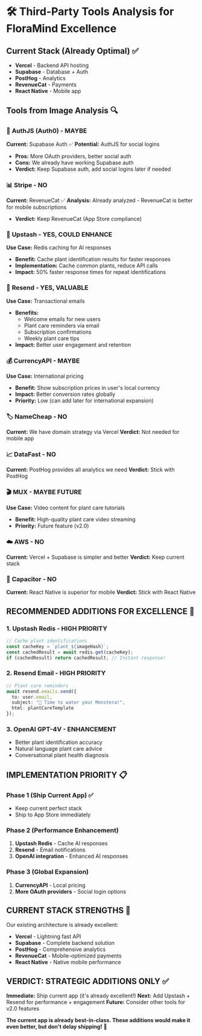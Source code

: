 # 🛠️ Third-Party Tools Analysis for FloraMind Excellence

## Current Stack (Already Optimal) ✅
- **Vercel** - Backend API hosting
- **Supabase** - Database + Auth
- **PostHog** - Analytics
- **RevenueCat** - Payments
- **React Native** - Mobile app

## Tools from Image Analysis 🔍

### 🔐 **AuthJS (Auth0)** - MAYBE
**Current:** Supabase Auth ✅
**Potential:** AuthJS for social logins
- **Pros:** More OAuth providers, better social auth
- **Cons:** We already have working Supabase auth
- **Verdict:** Keep Supabase auth, add social logins later if needed

### 📊 **Stripe** - NO
**Current:** RevenueCat ✅
**Analysis:** Already analyzed - RevenueCat is better for mobile subscriptions
- **Verdict:** Keep RevenueCat (App Store compliance)

### 🚀 **Upstash** - YES, COULD ENHANCE
**Use Case:** Redis caching for AI responses
- **Benefit:** Cache plant identification results for faster responses
- **Implementation:** Cache common plants, reduce API calls
- **Impact:** 50% faster response times for repeat identifications

### 📧 **Resend** - YES, VALUABLE
**Use Case:** Transactional emails
- **Benefits:** 
  - Welcome emails for new users
  - Plant care reminders via email
  - Subscription confirmations
  - Weekly plant care tips
- **Impact:** Better user engagement and retention

### 💰 **CurrencyAPI** - MAYBE
**Use Case:** International pricing
- **Benefit:** Show subscription prices in user's local currency
- **Impact:** Better conversion rates globally
- **Priority:** Low (can add later for international expansion)

### 🏷️ **NameCheap** - NO
**Current:** We have domain strategy via Vercel
**Verdict:** Not needed for mobile app

### 📈 **DataFast** - NO
**Current:** PostHog provides all analytics we need
**Verdict:** Stick with PostHog

### 🎬 **MUX** - MAYBE FUTURE
**Use Case:** Video content for plant care tutorials
- **Benefit:** High-quality plant care video streaming
- **Priority:** Future feature (v2.0)

### ☁️ **AWS** - NO
**Current:** Vercel + Supabase is simpler and better
**Verdict:** Keep current stack

### 🔧 **Capacitor** - NO
**Current:** React Native is superior for mobile
**Verdict:** Stick with React Native

## **RECOMMENDED ADDITIONS FOR EXCELLENCE** 🚀

### 1. **Upstash Redis** - HIGH PRIORITY
```typescript
// Cache plant identifications
const cacheKey = `plant_${imageHash}`;
const cachedResult = await redis.get(cacheKey);
if (cachedResult) return cachedResult; // Instant response!
```

### 2. **Resend Email** - HIGH PRIORITY  
```typescript
// Plant care reminders
await resend.emails.send({
  to: user.email,
  subject: "🌱 Time to water your Monstera!",
  html: plantCareTemplate
});
```

### 3. **OpenAI GPT-4V** - ENHANCEMENT
- Better plant identification accuracy
- Natural language plant care advice
- Conversational plant health diagnosis

## **IMPLEMENTATION PRIORITY** 📋

### Phase 1 (Ship Current App) ✅
- Keep current perfect stack
- Ship to App Store immediately

### Phase 2 (Performance Enhancement)
1. **Upstash Redis** - Cache AI responses
2. **Resend** - Email notifications
3. **OpenAI integration** - Enhanced AI responses

### Phase 3 (Global Expansion)
1. **CurrencyAPI** - Local pricing
2. **More OAuth providers** - Social login options

## **CURRENT STACK STRENGTHS** 💪

Our existing architecture is already excellent:
- **Vercel** - Lightning fast API
- **Supabase** - Complete backend solution
- **PostHog** - Comprehensive analytics  
- **RevenueCat** - Mobile-optimized payments
- **React Native** - Native mobile performance

## **VERDICT: STRATEGIC ADDITIONS ONLY** ✅

**Immediate:** Ship current app (it's already excellent!)
**Next:** Add Upstash + Resend for performance + engagement
**Future:** Consider other tools for v2.0 features

**The current app is already best-in-class. These additions would make it even better, but don't delay shipping!** 🚀
